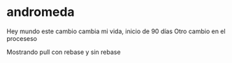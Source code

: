 # andromeda
Hey mundo este cambio cambia mi vida, inicio de 90 días
Otro cambio en el proceseso

Mostrando pull con rebase y sin rebase
